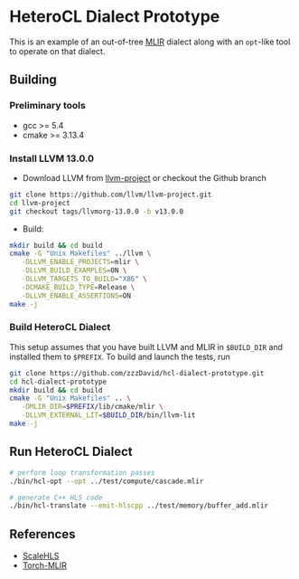 # HeteroCL Dialect Prototype

This is an example of an out-of-tree [MLIR](https://mlir.llvm.org/) dialect along with an  `opt`-like tool to operate on that dialect.

## Building

### Preliminary tools
- gcc >= 5.4
- cmake >= 3.13.4

### Install LLVM 13.0.0
- Download LLVM from [llvm-project](https://github.com/llvm/llvm-project/releases/tag/llvmorg-13.0.0) or checkout the Github branch
```sh
git clone https://github.com/llvm/llvm-project.git
cd llvm-project
git checkout tags/llvmorg-13.0.0 -b v13.0.0
```

- Build:
```sh
mkdir build && cd build
cmake -G "Unix Makefiles" ../llvm \
   -DLLVM_ENABLE_PROJECTS=mlir \
   -DLLVM_BUILD_EXAMPLES=ON \
   -DLLVM_TARGETS_TO_BUILD="X86" \
   -DCMAKE_BUILD_TYPE=Release \
   -DLLVM_ENABLE_ASSERTIONS=ON
make -j
```

### Build HeteroCL Dialect
This setup assumes that you have built LLVM and MLIR in `$BUILD_DIR` and installed them to `$PREFIX`. To build and launch the tests, run
```sh
git clone https://github.com/zzzDavid/hcl-dialect-prototype.git
cd hcl-dialect-prototype
mkdir build && cd build
cmake -G "Unix Makefiles" .. \
   -DMLIR_DIR=$PREFIX/lib/cmake/mlir \
   -DLLVM_EXTERNAL_LIT=$BUILD_DIR/bin/llvm-lit
make -j
```


## Run HeteroCL Dialect
```sh
# perform loop transformation passes
./bin/hcl-opt --opt ../test/compute/cascade.mlir

# generate C++ HLS code
./bin/hcl-translate --emit-hlscpp ../test/memory/buffer_add.mlir
```


## References
* [ScaleHLS](https://github.com/hanchenye/scalehls)
* [Torch-MLIR](https://github.com/llvm/torch-mlir)
